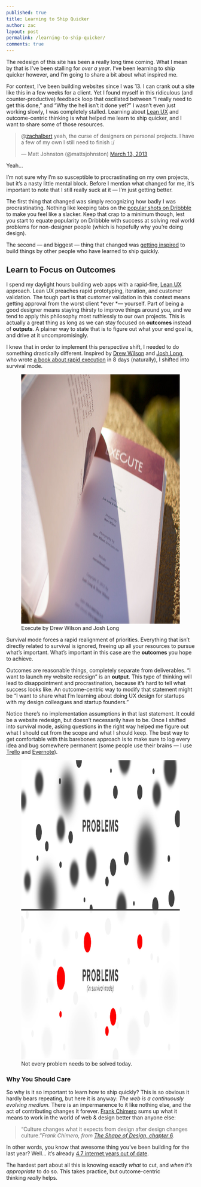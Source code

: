 ```yaml
---
published: true
title: Learning to Ship Quicker
author: zac
layout: post
permalink: /learning-to-ship-quicker/
comments: true
---
```

The redesign of this site has been a really long time coming. What I mean by that is I&#8217;ve been stalling for *over a year*. I&#8217;ve been learning to ship quicker however, and I&#8217;m going to share a bit about what inspired me.

<!-- more -->
<div class="anchor-offset" id="more"></div>

For context, I&#8217;ve been building websites since I was 13. I can crank out a site like this in a few weeks for a client. Yet I found myself in this ridiculous (and counter-productive) feedback loop that oscillated between &#8220;I really need to get this done,&#8221; and &#8220;Why the hell isn&#8217;t it done yet?&#8221; I wasn&#8217;t even just working slowly, I was completely stalled. Learning about [Lean UX][1] and outcome-centric thinking is what helped me learn to ship quicker, and I want to share some of those resources.

<blockquote class="twitter-tweet">
  <p>
    @<a href="https://twitter.com/zachalbert">zachalbert</a> yeah, the curse of designers on personal projects. I have a few of my own I still need to finish :/
  </p>
  
  <p>
    &mdash; Matt Johnston (@mattsjohnston) <a href="https://twitter.com/mattsjohnston/status/311687923537952769">March 13, 2013</a>
  </p>
</blockquote>


Yeah&#8230;

I&#8217;m not sure why I&#8217;m so susceptible to procrastinating on my own projects, but it&#8217;s a nasty little mental block. Before I mention what changed for me, it&#8217;s important to note that I still really suck at it — I&#8217;m just getting better.

The first thing that changed was simply recognizing how badly I was procrastinating. Nothing like keeping tabs on the [popular shots on Dribbble][2] to make you feel like a slacker. Keep that crap to a minimum though, lest you start to equate popularity on Dribbble with success at solving real world problems for non-designer people (which is hopefully why you&#8217;re doing design).

The second — and biggest — thing that changed was [getting inspired][3] to build things by other people who have learned to ship quickly.

## Learn to Focus on Outcomes

I spend my daylight hours building web apps with a rapid-fire, [Lean UX][1] approach. Lean UX preaches rapid prototyping, iteration, and customer validation. The tough part is that customer validation in this context means getting approval from the worst client *ever *— yourself. Part of being a good designer means staying thirsty to improve things around you, and we tend to apply this philosophy most ruthlessly to our own projects. This is actually a great thing as long as we can stay focused on **outcomes** instead of **outputs**. A plainer way to state that is to figure out what your end goal is, and drive at it uncompromisingly.

I knew that in order to implement this perspective shift, I needed to do something drastically different. Inspired by [Drew Wilson][4] and [Josh Long][5], who wrote [a book about rapid execution][6] in 8 days (naturally), I shifted into survival mode.

<figure>
  <img alt="Execute Book" src="/images/execute.jpg" width="1000" height="667" />
  <figcaption>Execute by Drew Wilson and Josh Long</figcaption>
</figure>

Survival mode forces a rapid realignment of priorities. Everything that isn&#8217;t directly related to survival is ignored, freeing up all your resources to pursue what&#8217;s important. What&#8217;s important in this case are the **outcomes** you hope to achieve.

Outcomes are reasonable things, completely separate from deliverables. &#8220;I want to launch my website redesign&#8221; is an **output**. This type of thinking will lead to disappointment and procrastination, because it&#8217;s hard to tell what success looks like. An outcome-centric way to modify that statement might be &#8220;I want to share what I&#8217;m learning about doing UX design for startups with my design colleagues and startup founders.&#8221;

Notice there&#8217;s no implementation assumptions in that last statement. It could be a website redesign, but doesn&#8217;t necessarily have to be. Once I shifted into survival mode, asking questions in the right way helped me figure out what I should cut from the scope and what I should keep. The best way to get comfortable with this barebones approach is to make sure to log every idea and bug somewhere permanent (some people use their brains — I use [Trello][7] and [Evernote][8]).

<figure>
  <img alt="Not every problem needs to be solved today." src="/images/problems.jpg" width="1200" height="800">
  <figcaption>Not every problem needs to be solved today.</figcaption>
</figure>

### Why You Should Care

So why is it so important to learn how to ship quickly? This is so obvious it hardly bears repeating, but here it is anyway: *The web is a continuously evolving medium.* There is an impermanence to it like nothing else, and the act of contributing changes it forever. [Frank Chimero][9] sums up what it means to work in the world of web & design better than anyone else:

> &#8220;Culture changes what it expects from design after design changes culture.&#8221;<cite><em>Frank Chimero, from </em><a href="http://read.shapeofdesignbook.com/chapter06.html">The Shape of Design, chapter 6</a>.</cite>

In other words, you know that awesome thing you&#8217;ve been building for the last year? Well&#8230; it&#8217;s already [4.7 internet years out of date][10].

The hardest part about all this is knowing exactly *what* to cut, and *when it&#8217;s appropriate* to do so. This takes practice, but outcome-centric thinking *really* helps.

 [1]: http://www.jeffgothelf.com/blog/the-lean-ux-book-is-now-available/
 [2]: http://dribbble.com/shots/popular/
 [3]: http://sethgodin.typepad.com/seths_blog/2010/01/unrealized-projects.html
 [4]: http://drewwilson.com/
 [5]: http://joshlong.me/
 [6]: http://executebook.com/
 [7]: https://trello.com/
 [8]: http://evernote.com/
 [9]: http://frankchimero.com/
 [10]: http://www.fatdux.com/blog/2009/09/22/calculating-the-length-of-an-internet-year/
 [11]: http://nathanbarry.com/89697-reasons-to-teach/
 [12]: http://forrst.com/posts/Dribbble_to_WordPress-wZv